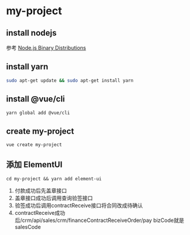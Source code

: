 # my-project

## install nodejs

参考 [Node.js Binary Distributions](https://github.com/nodesource/distributions/blob/master/README.md)

## install yarn

```sh
sudo apt-get update && sudo apt-get install yarn
```

## install @vue/cli

```sh
yarn global add @vue/cli
```

## create my-project

```sh
vue create my-project
```

## 添加 ElementUI

```
cd my-project && yarn add element-ui
```


1. 付款成功后先盖章接口
2. 盖章接口成功后调用查询验签接口
3. 验签成功后调用contractReceive接口将合同改成待确认
4. contractReceive成功后/crm/api/sales/crm/financeContractReceiveOrder/pay bizCode就是salesCode